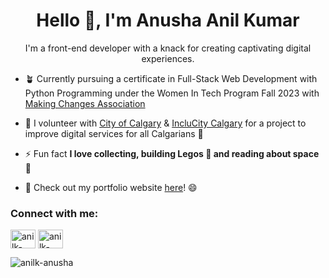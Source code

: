 <h1 align="center">Hello 👋, I'm Anusha Anil Kumar</h1>
<p align="center"> I'm a front-end developer with a knack for creating captivating digital experiences. </p>

- 🪴 Currently pursuing a certificate in Full-Stack Web Development with Python Programming under the Women In Tech Program Fall 2023 with [Making Changes Association](https://www.makingchangesassociation.ca/women-in-technology)

- 🔭 I volunteer with [City of Calgary](https://www.calgary.ca/home.html) & [IncluCity Calgary](https://www.inclucitycalgary.ca/) for a project to improve digital services for all Calgarians 🌻
 
- ⚡ Fun fact **I love collecting, building Legos 🙂 and reading about space 🚀**

- 🎯 Check out my portfolio website [here](https://anusha-anilkumar.netlify.app/)! 😄


<h3 align="left">Connect with me:</h3>
<p align="left">
<a href="https://dev.to/anilk-anusha" target="blank"><img align="center" src="https://raw.githubusercontent.com/rahuldkjain/github-profile-readme-generator/master/src/images/icons/Social/devto.svg" alt="anilk-anusha" height="30" width="40" /></a>
<a href="https://linkedin.com/in/anilk-anusha" target="blank"><img align="center" src="https://raw.githubusercontent.com/rahuldkjain/github-profile-readme-generator/master/src/images/icons/Social/linked-in-alt.svg" alt="anilk-anusha" height="30" width="40" /></a>
</p>


<p><img align="center" src="https://github-readme-stats.vercel.app/api/top-langs?username=anilk-anusha&show_icons=true&locale=en&layout=compact" alt="anilk-anusha" /></p>
